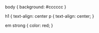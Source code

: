 body {
    background: #cccccc
}

h1 { 
    text-align: center
p {
    text-align: center;
}

em strong {
    color: red;
}
